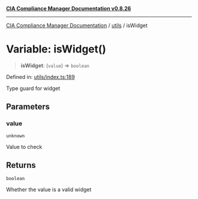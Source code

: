 [**CIA Compliance Manager Documentation v0.8.26**](../../README.md)

***

[CIA Compliance Manager Documentation](../../modules.md) / [utils](../README.md) / isWidget

# Variable: isWidget()

> **isWidget**: (`value`) => `boolean`

Defined in: [utils/index.ts:189](https://github.com/Hack23/cia-compliance-manager/blob/168f1311621722afef33b264085d8ac99d4a3213/src/utils/index.ts#L189)

Type guard for widget

## Parameters

### value

`unknown`

Value to check

## Returns

`boolean`

Whether the value is a valid widget

